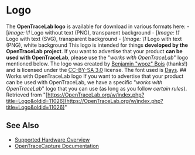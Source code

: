 # Logo
The **OpenTraceLab logo** is available for download in various formats here: \-
[*Image: \1*
Logo without text (PNG), transparent background
\-
[*Image: \1*
Logo with text (SVG), transparent background
\-
[*Image: \1*
Logo with text (PNG), white background
This logo is intended for things **developed by the OpenTraceLab project**. If you want to advertise that your product **can be used with OpenTraceLab**, please use the "*works with OpenTraceLab*" logo mentioned below. The logo was created by [Benjamin "wooz" Bois](http://benbois.posterous.com/) (thanks!) and is licensed under the [CC-BY-SA 3.0](http://creativecommons.org/licenses/by-sa/3.0/) license. The font used is [Days](http://www.dafont.com/days.font).  ## Works with OpenTraceLab logo If you want to advertise that your product can be used with OpenTraceLab, we have a specific "*works with OpenTraceLab*" logo that you can use (as long as you follow *certain rules*).
Retrieved from "[https://OpenTraceLab.org/w/index.php?title=Logo&oldid=11026](https://OpenTraceLab.org/w/index.php?title=Logo&oldid=11026)"
## See Also
- [Supported Hardware Overview](../supported-hardware.md)
- [OpenTraceCapture Documentation](../../opentracecapture/overview.md)
